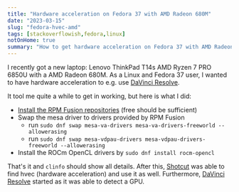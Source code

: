 ```yaml
---
title: "Hardware acceleration on Fedora 37 with AMD Radeon 680M"
date: "2023-03-15"
slug: "fedora-hvec-amd"
tags: [stackoverflowish,fedora,linux]
notOnHome: true
summary: "How to get hardware acceleration on Fedora 37 with AMD Radeon 680M to e.g. use DaVinci Resolve and Shotcut"
---
```


I recently got a new laptop: Lenovo ThinkPad T14s AMD Ryzen 7 PRO 6850U with a AMD Radeon 680M.
As a Linux and Fedora 37 user, I wanted to have hardware acceleration to e.g. use [DaVinci Resolve](https://www.blackmagicdesign.com/products/davinciresolve).

It tool me quite a while to get in working, but here is what I did:

- [Install the RPM Fusion repositories](https://rpmfusion.org/Configuration) (free should be sufficient)
- Swap the mesa driver to drivers provided by RPM Fusion
  - run `sudo dnf swap mesa-va-drivers mesa-va-drivers-freeworld --allowerasing`
  - run `sudo dnf swap mesa-vdpau-drivers mesa-vdpau-drivers-freeworld --allowerasing`
- Install the ROCm OpenCL drivers by `sudo dnf install rocm-opencl`

That's it and `clinfo` should show all details. After this, [Shotcut](https://shotcut.org/) was able to
find hvec (hardware acceleration) and use it as well. Furthermore, [DaVinci Resolve](https://www.blackmagicdesign.com/products/davinciresolve) started as it was
able to detect a GPU.